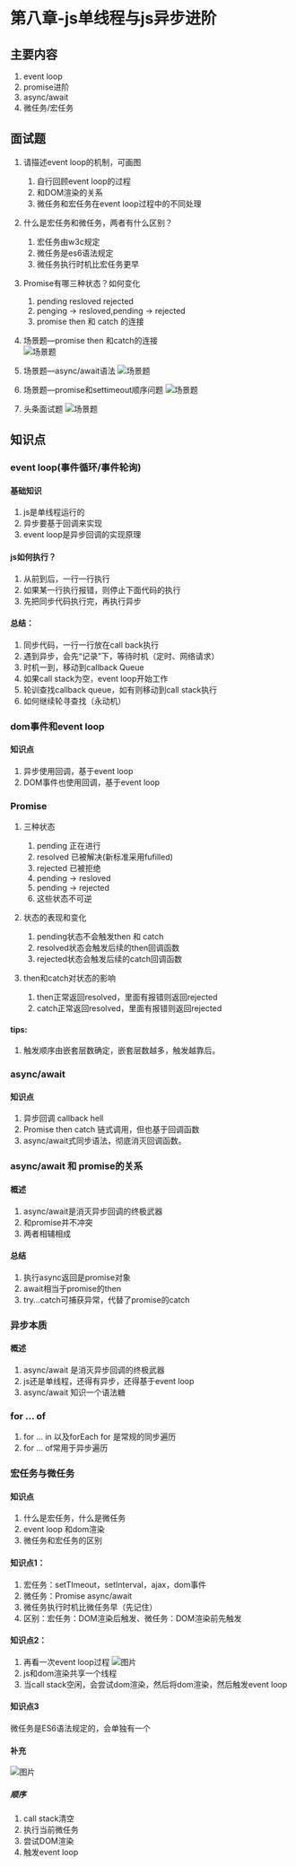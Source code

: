 # 第八章-js单线程与js异步进阶
## 主要内容
1. event loop
2. promise进阶
3. async/await
4. 微任务/宏任务
## 面试题
1. 请描述event loop的机制，可画图
    1. 自行回顾event loop的过程
    2. 和DOM渲染的关系
    3. 微任务和宏任务在event loop过程中的不同处理

2. 什么是宏任务和微任务，两者有什么区别？
    1. 宏任务由w3c规定
    2. 微任务是es6语法规定
    3. 微任务执行时机比宏任务更早

3. Promise有哪三种状态？如何变化
    1. pending resloved rejected
    2. penging -> resloved,pending -> rejected
    3. promise then 和 catch 的连接

4. 场景题—promise then 和catch的连接  
    ![场景题](./images/1.png)
5. 场景题—async/await语法
    ![场景题](./images/2.png)
6. 场景题—promise和settimeout顺序问题
    ![场景题](./images/3.png)
7. 头条面试题
    ![场景题](./images/4.png)


## 知识点
### event loop(事件循环/事件轮询)
#### 基础知识
1. js是单线程运行的
2. 异步要基于回调来实现
3. event loop是异步回调的实现原理
#### js如何执行？
1. 从前到后，一行一行执行
2. 如果某一行执行报错，则停止下面代码的执行
3. 先把同步代码执行完，再执行异步
#### 总结：
1. 同步代码，一行一行放在call back执行
2. 遇到异步，会先“记录”下，等待时机（定时、网络请求）
3. 时机一到，移动到callback Queue
4. 如果call stack为空，event loop开始工作
5. 轮训查找callback queue，如有则移动到call stack执行
6. 如何继续轮寻查找（永动机）

### dom事件和event loop
#### 知识点
1. 异步使用回调，基于event loop
2. DOM事件也使用回调，基于event loop
### Promise
1. 三种状态
    1. pending  正在进行
    2. resolved 已被解决(新标准采用fufilled)
    3. rejected 已被拒绝
    4. pending -> resloved
    5. pending -> rejected
    6. 这些状态不可逆

2. 状态的表现和变化
    1. pending状态不会触发then 和 catch
    2. resolved状态会触发后续的then回调函数
    3. rejected状态会触发后续的catch回调函数

3. then和catch对状态的影响
    1. then正常返回resolved，里面有报错则返回rejected
    2. catch正常返回resolved，里面有报错则返回rejected


#### tips:
1. 触发顺序由嵌套层数确定，嵌套层数越多，触发越靠后。
### async/await
#### 知识点
1. 异步回调 callback hell
2. Promise then catch 链式调用，但也基于回调函数
3. async/await式同步语法，彻底消灭回调函数。

### async/await 和 promise的关系
#### 概述
1. async/await是消灭异步回调的终极武器
2. 和promise并不冲突
3. 两者相辅相成


#### 总结
1. 执行async返回是promise对象
2. await相当于promise的then
3. try...catch可捕获异常，代替了promise的catch


### 异步本质
#### 概述
1. async/await 是消灭异步回调的终极武器
2. js还是单线程，还得有异步，还得基于event loop
3. async/await 知识一个语法糖


### for ... of
1. for ... in 以及forEach for 是常规的同步遍历
2. for ... of常用于异步遍历

### 宏任务与微任务
#### 知识点
1. 什么是宏任务，什么是微任务
2. event loop 和dom渲染
3. 微任务和宏任务的区别


#### 知识点1：
1. 宏任务：setTImeout，setInterval，ajax，dom事件
2. 微任务：Promise async/await
3. 微任务执行时机比微任务早（先记住）
4. 区别：宏任务：DOM渲染后触发、微任务：DOM渲染前先触发


#### 知识点2：
1. 再看一次event loop过程
    ![图片](./images/5.png)
2. js和dom渲染共享一个线程
3. 当call stack空闲，会尝试dom渲染，然后将dom渲染，然后触发event loop


#### 知识点3
微任务是ES6语法规定的，会单独有一个
#### 补充
![图片](./images/6.png)
##### 顺序
1. call stack清空
2. 执行当前微任务
3. 尝试DOM渲染
4. 触发event loop
